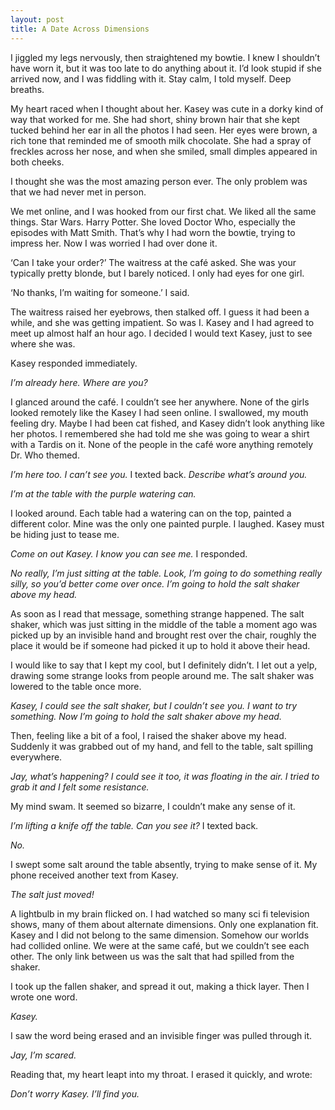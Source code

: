 ```yaml
---
layout: post
title: A Date Across Dimensions
---
```


I jiggled my legs nervously, then straightened my bowtie. I knew I shouldn’t have worn it, but it was too late to do anything about it. I’d look stupid if she arrived now, and I was fiddling with it. Stay calm, I told myself. Deep breaths. 

My heart raced when I thought about her. Kasey was cute in a dorky kind of way that worked for me. She had short, shiny brown hair that she kept tucked behind her ear in all the photos I had seen. Her eyes were brown, a rich tone that reminded me of smooth milk chocolate. She had a spray of freckles across her nose, and when she smiled, small dimples appeared in both cheeks.

I thought she was the most amazing person ever. The only problem was that we had never met in person. 

We met online, and I was hooked from our first chat. We liked all the same things. Star Wars. Harry Potter. She loved Doctor Who, especially the episodes with Matt Smith. That’s why I had worn the bowtie, trying to impress her. Now I was worried I had over done it. 

‘Can I take your order?’ The waitress at the café asked. She was your typically pretty blonde, but I barely noticed. I only had eyes for one girl. 

‘No thanks, I’m waiting for someone.’ I said. 

The waitress raised her eyebrows, then stalked off. I guess it had been a while, and she was getting impatient. So was I. Kasey and I had agreed to meet up almost half an hour ago. I decided I would text Kasey, just to see where she was.

Kasey responded immediately. 

*I’m already here. Where are you?* 

I glanced around the café. I couldn’t see her anywhere. None of the girls looked remotely like the Kasey I had seen online. I swallowed, my mouth feeling dry. Maybe I had been cat fished, and Kasey didn’t look anything like her photos. I remembered she had told me she was going to wear a shirt with a Tardis on it. None of the people in the café wore anything remotely Dr. Who themed. 

*I’m here too. I can’t see you.* I texted back. *Describe what’s around you.* 

*I’m at the table with the purple watering can.*

I looked around. Each table had a watering can on the top, painted a different color. Mine was the only one painted purple. I laughed. Kasey must be hiding just to tease me. 

*Come on out Kasey. I know you can see me.* I responded. 

*No really, I’m just sitting at the table. Look, I’m going to do something really silly, so you’d better come over once. I’m going to hold the salt shaker above my head.* 

As soon as I read that message, something strange happened. The salt shaker, which was just sitting in the middle of the table a moment ago was picked up by an invisible hand and brought rest over the chair, roughly the place it would be if someone had picked it up to hold it above their head. 

I would like to say that I kept my cool, but I definitely didn’t. I let out a yelp, drawing some strange looks from people around me. The salt shaker was lowered to the table once more. 

*Kasey, I could see the salt shaker, but I couldn’t see you. I want to try something. Now I’m going to hold the salt shaker above my head.*

Then, feeling like a bit of a fool, I raised the shaker above my head. Suddenly it was grabbed out of my hand, and fell to the table, salt spilling everywhere. 

*Jay, what’s happening? I could see it too, it was floating in the air. I tried to grab it and I felt some resistance.*

My mind swam. It seemed so bizarre, I couldn’t make any sense of it. 

*I’m lifting a knife off the table. Can you see it?* I texted back. 

*No.* 

I swept some salt around the table absently, trying to make sense of it. My phone received another text from Kasey.

*The salt just moved!*

A lightbulb in my brain flicked on. I had watched so many sci fi television shows, many of them about alternate dimensions. Only one explanation fit. Kasey and I did not belong to the same dimension. Somehow our worlds had collided online. We were at the same café, but we couldn’t see each other. The only link between us was the salt that had spilled from the shaker. 

I took up the fallen shaker, and spread it out, making a thick layer. Then I wrote one word. 

*Kasey.*

I saw the word being erased and an invisible finger was pulled through it.

*Jay, I’m scared.*

Reading that, my heart leapt into my throat. I erased it quickly, and wrote:

*Don’t worry Kasey. I’ll find you.*  

